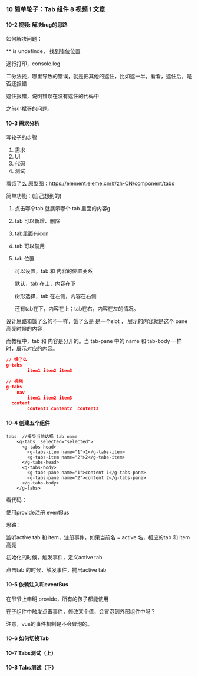### 10 简单轮子：Tab 组件 8 视频 1 文章

#### 10-2 视频: 解决bug的思路

如何解决问题：

** is undefinde， 找到错位位置

逐行打印，console.log



二分法找，哪里导致的错误，就是把其他的遮住，比如遮一半，看看，遮住后，是否还报错

遮住报错，说明错误在没有遮住的代码中

之前小斌哥的问题。



#### 10-3 需求分析

写轮子的步骤

1. 需求
2. UI
3. 代码
4. 测试



看饿了么 原型图：https://element.eleme.cn/#/zh-CN/component/tabs

简单功能：(自己想到的)

1. 点击哪个tab 就展示哪个 tab 里面的内容g

2. tab 可以新增、删除

3. tab里面有icon

4. tab 可以禁用

5. tab 位置

   可以设置，tab 和 内容的位置关系

   默认，tab 在上，内容在下

   树形选择，tab 在左侧，内容在右侧

   还有tab在下，内容在上；tab在右，内容在左的情况。



设计思路和饿了么的不一样，饿了么是  <el-tab-pane>  是一个slot ， 展示的内容就是这个 pane 高亮时候的内容

而教程中，tab 和 内容是分开的。当 tab-pane 中的 name  和  tab-body  一样时，展示对应的内容。

```json
// 饿了么
g-tabs
		item1 item2 item3

// 视频
g-tabs
	nav 
		item1 item2 item3
  content
		content1 content2  content3
```



#### 10-4 创建五个组件

```vue
tabs  //接受当前选择 tab name
	<g-tabs :selected="selected">
      <g-tabs-head>
        <g-tabs-item name="1">1</g-tabs-item>
        <g-tabs-item name="2">2</g-tabs-item>
      </g-tabs-head>
      <g-tabs-body>
        <g-tabs-pane name="1">content 1</g-tabs-pane>
        <g-tabs-pane name="2">content 2</g-tabs-pane>
      </g-tabs-body>
    </g-tabs>
```

看代码：

使用provide注册 eventBus

思路：

监听active tab 和 item，注册事件，如果当前名 = active 名，相应的tab 和 item 高亮

初始化的时候，触发事件，定义active tab

点击tab 的时候，触发事件，抛出active tab



#### 10-5  依赖注入和eventBus

在爷爷上申明 provide，所有的孩子都能使用 



在子组件中触发点击事件，修改某个值，会冒泡到外部组件中吗？

注意，vue的事件机制是不会冒泡的。



#### 10-6 如何切换Tab

#### 10-7 Tabs测试（上）

#### 10-8 Tabs测试（下）
